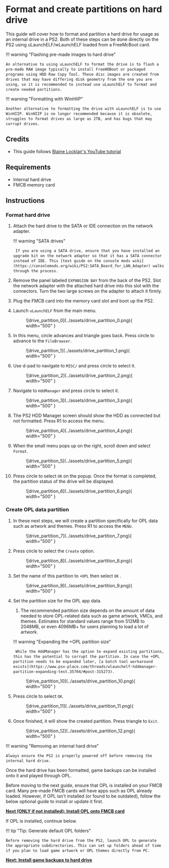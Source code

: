 # Format and create partitions on hard drive

This guide will cover how to format and partition a hard drive for usage as an internal drive in a PS2. Both of these steps can be done directly on the PS2 using uLaunchELF/wLaunchELF loaded from a FreeMcBoot card.

!!! warning "Flashing pre-made images to hard drive"

    An alternative to using uLaunchELF to format the drive is to flash a pre-made RAW image typically to install FreeHDBoot or packaged programs using HDD Raw Copy Tool. These disc images are created from drives that may have differing disk geometry from the one you are using, so it is recommended to instead use uLaunchELF to format and create needed partitions.

!!! warning "Formatting with WinHIIP"

    Another alternative to formatting the drive with uLaunchELF is to use WinHIIP. WinHIIP is no longer recommended because it is obsolete, struggles to format drives as large as 2TB, and has bugs that may corrupt drives.

## Credits

- This guide follows [Blaine Locklair's YouTube tutorial](https://www.youtube.com/watch?v=C02j3wTuJag)

## Requirements

* Internal hard drive
* FMCB memory card

## Instructions

### Format hard drive

1. Attach the hard drive to the SATA or IDE connection on the network adapter.

    !!! warning "SATA drives"

        If you are using a SATA drive, ensure that you have installed an upgrade kit on the network adapter so that it has a SATA connector instead of IDE. This [text guide on the console mods wiki](https://consolemods.org/wiki/PS2:SATA_Board_for_LAN_Adapter) walks through the process.

1. Remove the panel labeled `EXPANSION BAY` from the back of the PS2. Slot the network adapter with the attached hard drive into this slot with the connectors. Turn the two large screws on the adapter to attach it firmly.

1. Plug the FMCB card into the memory card slot and boot up the PS2.

1. Launch `uLaunchELF` from the main menu.

    <figure markdown="span">
      ![drive_partition_0](../assets/drive_partition_0.png){ width="500" }
    </figure>

1. In this menu, circle advances and triangle goes back. Press circle to advance to the `FileBrowser`.

    <figure markdown="span">
      ![drive_partition_1](../assets/drive_partition_1.png){ width="500" }
    </figure>

1. Use d-pad to navigate to `MISC/` and press circle to select it.

    <figure markdown="span">
      ![drive_partition_2](../assets/drive_partition_2.png){ width="500" }
    </figure>

1. Navigate to `HddManager` and press circle to select it.

    <figure markdown="span">
      ![drive_partition_3](../assets/drive_partition_3.png){ width="500" }
    </figure>

1. The PS2 HDD Manager screen should show the HDD as connected but not formatted. Press R1 to access the menu.

    <figure markdown="span">
      ![drive_partition_4](../assets/drive_partition_4.png){ width="500" }
    </figure>

1. When the small menu pops up on the right, scroll down and select `Format`.

    <figure markdown="span">
      ![drive_partition_5](../assets/drive_partition_5.png){ width="500" }
    </figure>

1. Press circle to select `OK` on the popup. Once the format is completed, the partition status of the drive will be displayed.

    <figure markdown="span">
      ![drive_partition_6](../assets/drive_partition_6.png){ width="500" }
    </figure>

### Create OPL data partition

1. In these next steps, we will create a partition specifically for OPL data such as artwork and themes. Press R1 to access the `MENU`.

    <figure markdown="span">
      ![drive_partition_7](../assets/drive_partition_7.png){ width="500" }
    </figure>

1. Press circle to select the `Create` option.

    <figure markdown="span">
      ![drive_partition_8](../assets/drive_partition_8.png){ width="500" }
    </figure>

1. Set the name of this partition to `+OPL` then select `OK` .

    <figure markdown="span">
      ![drive_partition_9](../assets/drive_partition_9.png){ width="500" }
    </figure>

1. Set the partition size for the OPL app data.

    1. The recommended partition size depends on the amount of data needed to store OPL-related data such as game artwork, VMCs, and themes. Estimates for standard values range from 512MB to 2048MB, or even 4096MB+ for users planning to load a lot of artwork.

    !!! warning "Expanding the +OPL partition size"

        While the HddManager has the option to expand existing partitions, this has the potential to corrupt the partition. In case the +OPL partition needs to be expanded later, [a batch tool workaround exists](https://www.psx-place.com/threads/wlaunchelf-hddmanager-partition-expanding-test.35704/#post-315273).

    <figure markdown="span">
      ![drive_partition_10](../assets/drive_partition_10.png){ width="500" }
    </figure>

1. Press circle to select `OK`.

    <figure markdown="span">
      ![drive_partition_11](../assets/drive_partition_11.png){ width="500" }
    </figure>

1. Once finished, it will show the created partition. Press triangle to `Exit`.

    <figure markdown="span">
      ![drive_partition_12](../assets/drive_partition_12.png){ width="500" }
    </figure>

!!! warning "Removing an internal hard drive"

    Always ensure the PS2 is properly powered off before removing the internal hard drive.

Once the hard drive has been formatted, game backups can be installed onto it and played through OPL.

Before moving to the next guide, ensure that OPL is installed on your FMCB card. Many pre-made FMCB cards will have apps such as OPL already loaded. However, if OPL isn't installed (or found to be outdated), follow the below optional guide to install or update it first.

[**Next (ONLY if not installed): Install OPL onto FMCB card**](../OPL/) 

If OPL is installed, continue below.

!!! tip "Tip: Generate default OPL folders"

    Before removing the hard drive from the PS2, launch OPL to generate the appropriate subdirectories. This can set up folders ahead of time if you plan to load game artwork or OPL themes directly from PC.

[**Next: Install game backups to hard drive**](../hdl-batch-installer/)